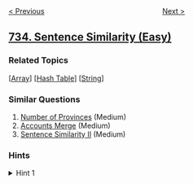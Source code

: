 <!--|This file generated by command(leetcode description); DO NOT EDIT.    |-->
<!--+----------------------------------------------------------------------+-->
<!--|@author    openset <openset.wang@gmail.com>                           |-->
<!--|@link      https://github.com/openset                                 |-->
<!--|@home      https://github.com/openset/leetcode                        |-->
<!--+----------------------------------------------------------------------+-->

[< Previous](../flood-fill "Flood Fill")
　　　　　　　　　　　　　　　　
[Next >](../asteroid-collision "Asteroid Collision")

## [734. Sentence Similarity (Easy)](https://leetcode.com/problems/sentence-similarity "句子相似性")



### Related Topics
  [[Array](../../tag/array/README.md)]
  [[Hash Table](../../tag/hash-table/README.md)]
  [[String](../../tag/string/README.md)]

### Similar Questions
  1. [Number of Provinces](../number-of-provinces) (Medium)
  1. [Accounts Merge](../accounts-merge) (Medium)
  1. [Sentence Similarity II](../sentence-similarity-ii) (Medium)

### Hints
<details>
<summary>Hint 1</summary>
Two words w1 and w2 are similar if and only if w1 == w2, (w1, w2) was a pair, or (w2, w1) was a pair.
</details>

